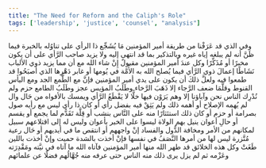 ```yaml
---
title: "The Need for Reform and the Caliph's Role"
tags: ['leadership', 'justice', 'counsel', "analysis"]
---
```


 وفي الذي قد عَرَفْنا من طريقة أمير المؤمنين مَا يُشَجِّع ذا الرأي على تناوُله بالخبرة فيما ظَنَّ أنه لم يبلغه إياه غيره وبالتذكير بما قد انتهى إليه ولا يزيد صاحب الرَّأي على أن يكون مخبرًا أو مُذَكِّرًا وكل عندَ أَمير المؤمنين مقبولٌ إِنْ شاء الله مع أن مما يزيد ذوي الألباب نَشَاطًا إعمالَ ذوي الرَّأي فيما يُصلح الله به الأُمَّة في يُومها أو غابر دَهْرِها الذي أصبَحُوا قد طمعوا فيه ولعلَّ ذلكَ أن يكون على يدي أمير المؤمنين فإنَّ مع الطَّمع الجد ومع اليأس القنوط وقلَّمَا ضعف الرَّجاء إلا ذَهَبَ الرَّخاء وطَلَبُ المؤيس عجز وطَلَبُ الطامع حزم ولم نُدْرِك الناس نحن وآباؤنا إلا وهم يَرَوْن فيها خلًّا لا يَقْطَعُ الرَّأي ويمسك بالأفواه من حَال وال لم يُهمه الإصلاح أو أهمه ذلك ولم يَثِقْ فيه بفضل رأي أو كان ذا رأي ليس مع رأيه صول بصرامة أو حزم أو كان ذلك استئثارًا منه على النَّاس بنشب أو قِلَّة تَقَدُّم لما يجمع أو يقسم أو حالِ أعوان ينيل بهم الولاة ليسوا على الخير بأعوان  وليس له إلى اقتلاعهم سبيل لمكانهم من الأمر ومخافة الدُّول والفساد إنْ واجههم أو انتقص ما في أيديهم أو حَال رعية مُتَّزرة ليس لها من أمرها النَّصَفُ في نفسها فإنْ أخذت بالشدة حميت وإنْ أخذت باللين طَغَتْ وكل هذه الخلائق قد طهر الله منها أمير المؤمنين فآتاه الله ما آتاه في نيَّته ومَقْدِرَته وعَزْمه ثم لم يزل يرى ذلك منه الناس حتى عرفه منه جُهَّالُهم فضلًا عن علمائهم
